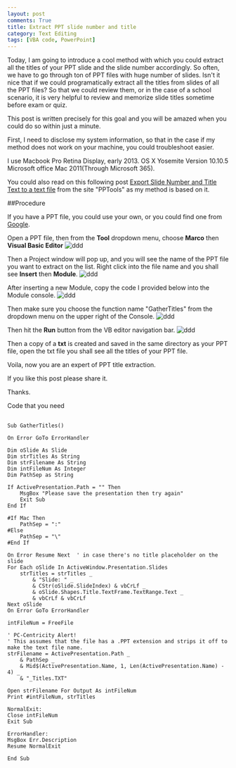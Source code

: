 ```yaml
---
layout: post
comments: True
title: Extract PPT slide number and title
category: Text Editing
tags: [VBA code, PowerPoint]
---
```


Today, I am going to introduce a cool method with which you could extract all the titles of your PPT slide and the slide number accordingly. <!--break-->So often, we have to go through ton of PPT files with huge number of slides. Isn't it nice that if we could programatically extract all the titles from slides of all the PPT files? So that we could review them, or in the case of a school scenario, it is very helpful to review and memorize slide titles sometime before exam or quiz.  

<!--break-->

This post is written precisely for this goal and you will be amazed when you could do so within just a minute. 

First, I need to disclose my system information, so that in the case if my method does not work on your machine, you could troubleshoot easier. 

I use
Macbook Pro Retina Display, early 2013. 
OS X Yosemite Version 10.10.5
Microsoft office Mac 2011(Through Microsoft 365). 


You could also read on this following post 
[Export Slide Number and Title Text to a text file](http://www.pptfaq.com/FAQ00332_Export_Slide_Number_and_Title_Text_to_a_text_file.htm) from the site "PPTools" as my method is based on it. 

##Procedure

If you have a PPT file, you could use your own, or you could find one from [Google](https://www.google.com/#q=regression+ppt). 

Open a PPT file, then from the **Tool** dropdown menu, choose **Marco** then **Visual Basic Editor**
![ddd](https://dl.dropboxusercontent.com/u/49272502/TextEditing%20Series%20Blog/assets/extractPPTSlideTitles/0f.png)

Then a Project window will pop up, and you will see the name of the PPT file you want to extract on the list. Right click into the file name and you shall see **Insert** then **Module**. 
![ddd](https://dl.dropboxusercontent.com/u/49272502/TextEditing%20Series%20Blog/assets/extractPPTSlideTitles/1f.png)

After inserting a new Module, copy the code I provided below into the Module console. 
![ddd](https://dl.dropboxusercontent.com/u/49272502/TextEditing%20Series%20Blog/assets/extractPPTSlideTitles/2f.png)

Then make sure you choose the function name "GatherTitles" from the dropdown menu on the upper right of the Console. 
![ddd](https://dl.dropboxusercontent.com/u/49272502/TextEditing%20Series%20Blog/assets/extractPPTSlideTitles/3f.png)

Then hit the **Run** button from the VB editor navigation bar. 
![ddd](https://dl.dropboxusercontent.com/u/49272502/TextEditing%20Series%20Blog/assets/extractPPTSlideTitles/4f.png)

Then a copy of a **txt** is created and saved in the same directory as your PPT file, open the txt file you shall see all the titles of your PPT file. 

Voila, now you are an expert of PPT title extraction. 

If you like this post please share it. 

Thanks. 


Code that you need

<pre>
	<code>
Sub GatherTitles()

On Error GoTo ErrorHandler

Dim oSlide As Slide
Dim strTitles As String
Dim strFilename As String
Dim intFileNum As Integer
Dim PathSep as String 

If ActivePresentation.Path = "" Then
    MsgBox "Please save the presentation then try again"
    Exit Sub
End If

#If Mac Then
    PathSep = ":"
#Else
    PathSep = "\"
#End If

On Error Resume Next  ' in case there's no title placeholder on the slide
For Each oSlide In ActiveWindow.Presentation.Slides
    strTitles = strTitles _
        & "Slide: " _
        & CStr(oSlide.SlideIndex) & vbCrLf _
        & oSlide.Shapes.Title.TextFrame.TextRange.Text _
        & vbCrLf & vbCrLf
Next oSlide
On Error GoTo ErrorHandler

intFileNum = FreeFile

' PC-Centricity Alert!
' This assumes that the file has a .PPT extension and strips it off to make the text file name.
strFilename = ActivePresentation.Path _
    & PathSep _
    & Mid$(ActivePresentation.Name, 1, Len(ActivePresentation.Name) - 4) _
    & "_Titles.TXT"

Open strFilename For Output As intFileNum
Print #intFileNum, strTitles

NormalExit:
Close intFileNum
Exit Sub

ErrorHandler:
MsgBox Err.Description
Resume NormalExit

End Sub
	</code>
</pre>